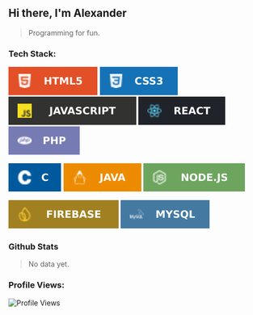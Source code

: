 ## Hi there, I'm Alexander
> Programming for fun.

<!--
**AylexCODE/AylexCODE** is a ✨ _special_ ✨ repository because its `README.md` (this file) appears on your GitHub profile.

Here are some ideas to get you started:

- 🔭 I’m currently working on ...
- 🌱 I’m currently learning ...
- 👯 I’m looking to collaborate on ...
- 🤔 I’m looking for help with ...
- 💬 Ask me about ...
- 📫 How to reach me: ...
- 😄 Pronouns: ...
- ⚡ Fun fact: ...
-->

### Tech Stack:
![HTML5](assets/images/logo/HTML5.svg)
![CSS3](assets/images/logo/CSS3.svg)
![Javascript](assets/images/logo/Javascript.svg)
![React](assets/images/logo/React.svg)
![PHP](assets/images/logo/PHP.svg)
<!-- ![Lua](assets/images/logo/Lua.svg) -->
![C](assets/images/logo/C.svg)
![Java](assets/images/logo/Java.svg)
![NodeJS](assets/images/logo/NodeJS.svg)
<!-- ![Expo](assets/images/logo/Expo.svg) -->
<!-- ![Render](assets/images/logo/Render.svg) -->
![Firebase](assets/images/logo/Firebase.svg)
![MySQL](assets/images/logo/MySQL.svg)

### Github Stats
> No data yet.

### Profile Views:
![Profile Views](https://komarev.com/ghpvc/?username=AylexCODE&style=flat-square)
